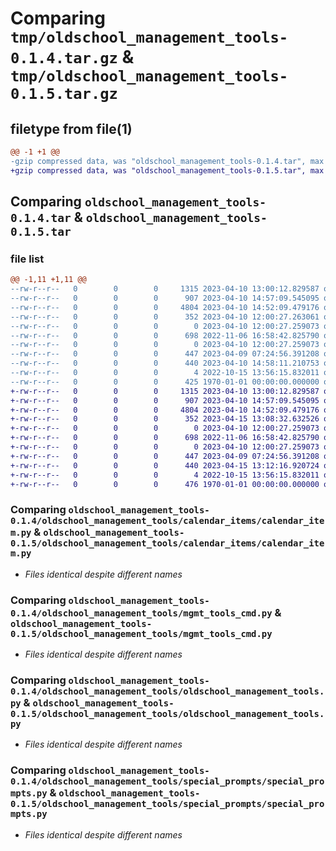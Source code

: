 # Comparing `tmp/oldschool_management_tools-0.1.4.tar.gz` & `tmp/oldschool_management_tools-0.1.5.tar.gz`

## filetype from file(1)

```diff
@@ -1 +1 @@
-gzip compressed data, was "oldschool_management_tools-0.1.4.tar", max compression
+gzip compressed data, was "oldschool_management_tools-0.1.5.tar", max compression
```

## Comparing `oldschool_management_tools-0.1.4.tar` & `oldschool_management_tools-0.1.5.tar`

### file list

```diff
@@ -1,11 +1,11 @@
--rw-r--r--   0        0        0     1315 2023-04-10 13:00:12.829587 oldschool_management_tools-0.1.4/oldschool_management_tools/calendar_items/calendar_item.py
--rw-r--r--   0        0        0      907 2023-04-10 14:57:09.545095 oldschool_management_tools-0.1.4/oldschool_management_tools/mgmt_tools_cmd.py
--rw-r--r--   0        0        0     4804 2023-04-10 14:52:09.479176 oldschool_management_tools-0.1.4/oldschool_management_tools/oldschool_management_tools.py
--rw-r--r--   0        0        0      352 2023-04-10 12:00:27.263061 oldschool_management_tools-0.1.4/oldschool_management_tools/pyproject.toml
--rw-r--r--   0        0        0        0 2023-04-10 12:00:27.259073 oldschool_management_tools-0.1.4/oldschool_management_tools/README.md
--rw-r--r--   0        0        0      698 2022-11-06 16:58:42.825790 oldschool_management_tools-0.1.4/oldschool_management_tools/special_prompts/special_prompts.py
--rw-r--r--   0        0        0        0 2023-04-10 12:00:27.259073 oldschool_management_tools-0.1.4/oldschool_management_tools/tests/__init__.py
--rw-r--r--   0        0        0      447 2023-04-09 07:24:56.391208 oldschool_management_tools-0.1.4/oldschool_management_tools/testy.py
--rw-r--r--   0        0        0      440 2023-04-10 14:58:11.210753 oldschool_management_tools-0.1.4/pyproject.toml
--rw-r--r--   0        0        0        4 2022-10-15 13:56:15.832011 oldschool_management_tools-0.1.4/README.md
--rw-r--r--   0        0        0      425 1970-01-01 00:00:00.000000 oldschool_management_tools-0.1.4/PKG-INFO
+-rw-r--r--   0        0        0     1315 2023-04-10 13:00:12.829587 oldschool_management_tools-0.1.5/oldschool_management_tools/calendar_items/calendar_item.py
+-rw-r--r--   0        0        0      907 2023-04-10 14:57:09.545095 oldschool_management_tools-0.1.5/oldschool_management_tools/mgmt_tools_cmd.py
+-rw-r--r--   0        0        0     4804 2023-04-10 14:52:09.479176 oldschool_management_tools-0.1.5/oldschool_management_tools/oldschool_management_tools.py
+-rw-r--r--   0        0        0      352 2023-04-15 13:08:32.632526 oldschool_management_tools-0.1.5/oldschool_management_tools/pyproject.toml
+-rw-r--r--   0        0        0        0 2023-04-10 12:00:27.259073 oldschool_management_tools-0.1.5/oldschool_management_tools/README.md
+-rw-r--r--   0        0        0      698 2022-11-06 16:58:42.825790 oldschool_management_tools-0.1.5/oldschool_management_tools/special_prompts/special_prompts.py
+-rw-r--r--   0        0        0        0 2023-04-10 12:00:27.259073 oldschool_management_tools-0.1.5/oldschool_management_tools/tests/__init__.py
+-rw-r--r--   0        0        0      447 2023-04-09 07:24:56.391208 oldschool_management_tools-0.1.5/oldschool_management_tools/testy.py
+-rw-r--r--   0        0        0      440 2023-04-15 13:12:16.920724 oldschool_management_tools-0.1.5/pyproject.toml
+-rw-r--r--   0        0        0        4 2022-10-15 13:56:15.832011 oldschool_management_tools-0.1.5/README.md
+-rw-r--r--   0        0        0      476 1970-01-01 00:00:00.000000 oldschool_management_tools-0.1.5/PKG-INFO
```

### Comparing `oldschool_management_tools-0.1.4/oldschool_management_tools/calendar_items/calendar_item.py` & `oldschool_management_tools-0.1.5/oldschool_management_tools/calendar_items/calendar_item.py`

 * *Files identical despite different names*

### Comparing `oldschool_management_tools-0.1.4/oldschool_management_tools/mgmt_tools_cmd.py` & `oldschool_management_tools-0.1.5/oldschool_management_tools/mgmt_tools_cmd.py`

 * *Files identical despite different names*

### Comparing `oldschool_management_tools-0.1.4/oldschool_management_tools/oldschool_management_tools.py` & `oldschool_management_tools-0.1.5/oldschool_management_tools/oldschool_management_tools.py`

 * *Files identical despite different names*

### Comparing `oldschool_management_tools-0.1.4/oldschool_management_tools/special_prompts/special_prompts.py` & `oldschool_management_tools-0.1.5/oldschool_management_tools/special_prompts/special_prompts.py`

 * *Files identical despite different names*

